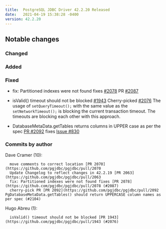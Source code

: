 ```yaml
---
title:  PostgreSQL JDBC Driver 42.2.20 Released
date:   2021-04-19 15:38:28 -0400
version: 42.2.20
---
```


## Notable changes

### Changed

### Added

### Fixed

* fix: Partitioned indexes were not found fixes [#2078](https://github.com/pgjdbc/pgjdbc/issues/2078) PR [#2087](https://github.com/pgjdbc/pgjdbc/pull/2087)

* isValid() timeout should not be blocked [#1943](https://github.com/pgjdbc/pgjdbc/pull/1943) Cherry-picked [#2076](https://github.com/pgjdbc/pgjdbc/pull/2076)
  The usage of `setQueryTimeout();` with the same value as the `setNetworkTimeout();` is blocking the current transaction timeout.
  The timeouts are blocking each other with this approach.
* DatabaseMetaData.getTables returns columns in UPPER case as per the spec [PR #2092](https://github.com/pgjdbc/pgjdbc/pull/2092) fixes [Issue #830](https://github.com/pgjdbc/pgjdbc/issues/830)

<!--more-->

### Commits by author

Dave Cramer (10):

      move comments to correct location [PR 2070](https://github.com/pgjdbc/pgjdbc/pull/2070
      Update Changelog to reflect changes in 42.2.19 [PR 2063](https://github.com/pgjdbc/pgjdbc/pull/2063
      fix: Partitioned indexes were not found fixes [PR 2078](https://github.com/pgjdbc/pgjdbc/pull/2078 (#2087)
      cherry-pick PR [PR 2092](https://github.com/pgjdbc/pgjdbc/pull/2092 PgDatabaseMetaData.getTables() should return UPPERCASE column names as per spec (#2104)

Hugo Abreu (1):

      isValid() timeout should not be blocked [PR 1943](https://github.com/pgjdbc/pgjdbc/pull/1943 (#2076)
